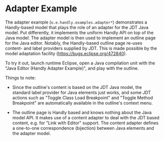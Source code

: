 Adapter Example
===============

The adapter example (`o.e.handly.examples.adapter*`) demonstrates
a Handly-based model that plays the role of an adapter for the JDT Java model.
Put differently, it implements the uniform Handly API on top of the Java model.
The adapter model is then used to implement an outline page for the Java editor.
Notably, the Handly-based outline page re-uses content- and label providers
supplied by JDT. This is made possible by the model adaptation facility
(<https://bugs.eclipse.org/472840>).

To try it out, launch runtime Eclipse, open a Java compilation unit with the
"Java Editor (Handly Adapter Example)", and play with the outline.

Things to note:

* Since the outline's content is based on the JDT Java model,
  the standard label provider for Java elements just works, and
  some JDT actions such as "Toggle Class Load Breakpoint" and
  "Toggle Method Breakpoint" are automatically available in
  the outline's context menu.

* The outline page is Handly based and knows nothing about
  the Java model API. It makes use of a content adapter to deal
  with the JDT based content, e.g. for "Link with Editor" support.
  The content adapter defines a one-to-one correspondence (bijection)
  between Java elements and the adapter model.

